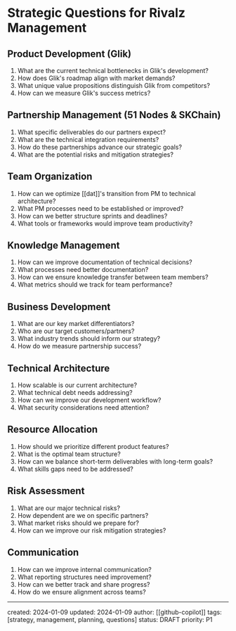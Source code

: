 # Strategic Questions for Rivalz Management

## Product Development (Glik)
1. What are the current technical bottlenecks in Glik's development?
2. How does Glik's roadmap align with market demands?
3. What unique value propositions distinguish Glik from competitors?
4. How can we measure Glik's success metrics?

## Partnership Management (51 Nodes & SKChain)
1. What specific deliverables do our partners expect?
2. What are the technical integration requirements?
3. How do these partnerships advance our strategic goals?
4. What are the potential risks and mitigation strategies?

## Team Organization
1. How can we optimize [[dat]]'s transition from PM to technical architecture?
2. What PM processes need to be established or improved?
3. How can we better structure sprints and deadlines?
4. What tools or frameworks would improve team productivity?

## Knowledge Management
1. How can we improve documentation of technical decisions?
2. What processes need better documentation?
3. How can we ensure knowledge transfer between team members?
4. What metrics should we track for team performance?

## Business Development
1. What are our key market differentiators?
2. Who are our target customers/partners?
3. What industry trends should inform our strategy?
4. How do we measure partnership success?

## Technical Architecture
1. How scalable is our current architecture?
2. What technical debt needs addressing?
3. How can we improve our development workflow?
4. What security considerations need attention?

## Resource Allocation
1. How should we prioritize different product features?
2. What is the optimal team structure?
3. How can we balance short-term deliverables with long-term goals?
4. What skills gaps need to be addressed?

## Risk Assessment
1. What are our major technical risks?
2. How dependent are we on specific partners?
3. What market risks should we prepare for?
4. How can we improve our risk mitigation strategies?

## Communication
1. How can we improve internal communication?
2. What reporting structures need improvement?
3. How can we better track and share progress?
4. How do we ensure alignment across teams?

---
created: 2024-01-09
updated: 2024-01-09
author: [[github-copilot]]
tags: [strategy, management, planning, questions]
status: DRAFT
priority: P1